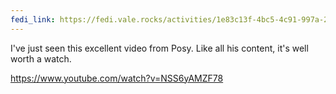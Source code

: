 ```yaml
---
fedi_link: https://fedi.vale.rocks/activities/1e83c13f-4bc5-4c91-997a-28fb4a92667b
---
```


I've just seen this excellent video from Posy. Like all his content, it's well worth a watch.

<https://www.youtube.com/watch?v=NSS6yAMZF78>
